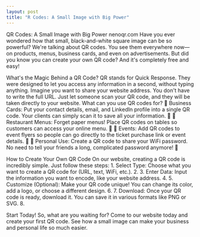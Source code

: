 ```yaml
---
layout: post
title: "R Codes: A Small Image with Big Power"
---
```

QR Codes: A Small Image with Big Power
nenoqr.com
Have you ever wondered how that small, black-and-white square image can be so powerful? We're talking about QR codes. You see them everywhere now—on products, menus, business cards, and even on advertisements. But did you know you can create your own QR code? And it's completely free and easy!

What's the Magic Behind a QR Code?
QR stands for Quick Response. They were designed to let you access any information in a second, without typing anything. Imagine you want to share your website address. You don't have to write the full URL. Just let someone scan your QR code, and they will be taken directly to your website.
What can you use QR codes for?

Business Cards: Put your contact details, email, and LinkedIn profile into a single QR code. Your clients can simply scan it to save all your information.


Restaurant Menus: Forget paper menus! Place QR codes on tables so customers can access your online menu.


Events: Add QR codes to event flyers so people can go directly to the ticket purchase link or event details.


Personal Use: Create a QR code to share your WiFi password. No need to tell your friends a long, complicated password anymore!


How to Create Your Own QR Code
On our website, creating a QR code is incredibly simple. Just follow these steps:
1.
Select Type: Choose what you want to create a QR code for (URL, text, WiFi, etc.).
2.
3.
Enter Data: Input the information you want to encode, like your website address.
4.
5.
Customize (Optional): Make your QR code unique! You can change its color, add a logo, or choose a different design.
6.
7.
Download: Once your QR code is ready, download it. You can save it in various formats like PNG or SVG.
8.

Start Today!
So, what are you waiting for? Come to our website today and create your first QR code. See how a small image can make your business and personal life so much easier.
